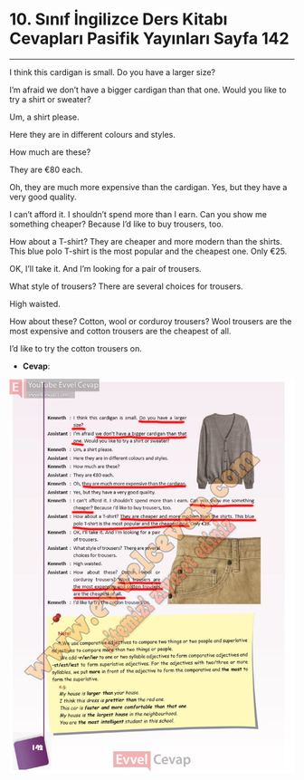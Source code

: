 # 10. Sınıf İngilizce Ders Kitabı Cevapları Pasifik Yayınları Sayfa 142

---

I think this cardigan is small. Do you have a larger size?

 I’m afraid we don’t have a bigger cardigan than that one. Would you like to try a shirt or sweater?

 Um, a shirt please.

 Here they are in different colours and styles.

 How much are these?

 They are €80 each.

 Oh, they are much more expensive than the cardigan. Yes, but they have a very good quality.

 I can’t afford it. I shouldn’t spend more than I earn. Can you show me something cheaper? Because I’d like to buy trousers, too.

 How about a T-shirt? They are cheaper and more modern than the shirts. This blue polo T-shirt is the most popular and the cheapest one. Only €25.

 OK, I’ll take it. And I’m looking for a pair of trousers.

 What style of trousers? There are several choices for trousers.

 High waisted.

 How about these? Cotton, wool or corduroy trousers? Wool trousers are the most expensive and cotton trousers are the cheapest of all.

 I’d like to try the cotton trousers on.

-   **Cevap**:

![Image 1](./image_1.jpg)